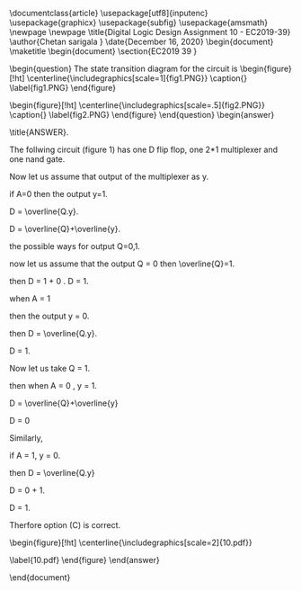 

\documentclass{article}
\usepackage[utf8]{inputenc}
\usepackage{graphicx}
\usepackage{subfig}
\usepackage{amsmath}
\newpage
\newpage
\title{Digital Logic Design Assignment 10 - EC2019-39}
\author{Chetan sarigala }
\date{December 16, 2020}
\begin{document}
\maketitle
\begin{document}
\section{EC2019 39 }

  

\begin{question}
       The state transition diagram for the circuit is
\begin{figure}[!ht]
\centerline{\includegraphics[scale=1]{fig1.PNG}}
	\caption{}
	\label{fig1.PNG}
\end{figure}

\begin{figure}[!ht]
\centerline{\includegraphics[scale=.5]{fig2.PNG}}
	\caption{}
	\label{fig2.PNG}
\end{figure}
 \end{question}
\begin{answer}

\title{ANSWER}.

The follwing circuit (figure 1) has one D flip flop, one 2*1 multiplexer and one nand gate.

Now let us assume that output of the multiplexer as y.

if A=0 then the output y=1.

D = \overline{Q.y}.

 D = \overline{Q}+\overline{y}.
  
the possible ways for output Q=0,1.

now let us assume that the output Q = 0 then \overline{Q}=1.

then D = 1 + 0 .
     D = 1.
     
when A = 1
     
then the output y = 0.
     
then D = \overline{Q.y}.
     
D = 1.
     
Now let us take Q = 1.

then when A = 0 , y = 1.

D = \overline{Q}+\overline{y}

D = 0

Similarly,

if A = 1, y = 0.

then D = \overline{Q.y}

D = 0 + 1.

D = 1.

 Therfore option (C) is correct.
  

 \begin{figure}[!ht]
\centerline{\includegraphics[scale=2]{10.pdf}}
	
\label{10.pdf}
\end{figure}
\end{answer}

        

      

      

  

\end{document}

